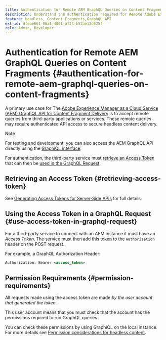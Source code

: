 ```yaml
---
title: Authentication for Remote AEM GraphQL Queries on Content Fragments
description: Understand the authentication required for Remote Adobe Experience Manager GraphQL queries to secure your headless content delivery.
feature: Headless, Content Fragments,GraphQL API
exl-id: dfeae661-06a1-4001-af24-b52ae12d625f
role: Admin, Developer
---
```

# Authentication for Remote AEM GraphQL Queries on Content Fragments {#authentication-for-remote-aem-graphql-queries-on-content-fragments}

A primary use case for The [Adobe Experience Manager as a Cloud Service (AEM) GraphQL API for Content Fragment Delivery](/help/headless/graphql-api/content-fragments.md) is to accept remote queries from third-party applications or services. These remote queries may require authenticated API access to secure headless content delivery.

>[!NOTE]
>
>For testing and development, you can also access the AEM GraphQL API directly using the [GraphiQL interface](/help/headless/graphql-api/graphiql-ide.md).

For authentication, the third-party service must [retrieve an Access Token](#retrieving-access-token) that can then be [used in the GraphQL Request](#use-access-token-in-graphql-request).

## Retrieving an Access Token {#retrieving-access-token}

See [Generating Access Tokens for Server-Side APIs](/help/implementing/developing/introduction/generating-access-tokens-for-server-side-apis.md) for full details.

## Using the Access Token in a GraphQL Request {#use-access-token-in-graphql-request}

For a third-party service to connect with an AEM instance it must have an *Access Token*. The service must then add this token to the `Authorization` header on the POST request. 

For example, a GraphQL Authorization Header:

```xml
Authorization: Bearer <access_token>
```

## Permission Requirements {#permission-requirements}

All requests made using the access token are made *by the user account that generated the token*. 

This user account means that you must check that the account has the permissions required to run GraphQL queries.

You can check these permissions by using GraphiQL on the local instance. For more details see [Permission considerations for headless content](/help/headless/security/permissions.md).
